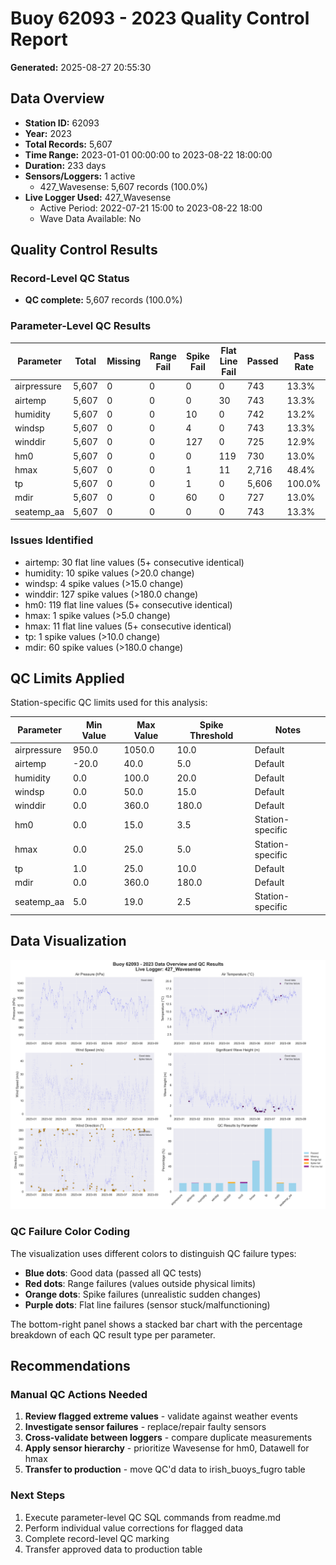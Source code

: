 # Buoy 62093 - 2023 Quality Control Report

**Generated:** 2025-08-27 20:55:30

## Data Overview

- **Station ID:** 62093
- **Year:** 2023
- **Total Records:** 5,607
- **Time Range:** 2023-01-01 00:00:00 to 2023-08-22 18:00:00
- **Duration:** 233 days
- **Sensors/Loggers:** 1 active
  - 427_Wavesense: 5,607 records (100.0%)
- **Live Logger Used:** 427_Wavesense
  - Active Period: 2022-07-21 15:00 to 2023-08-22 18:00
  - Wave Data Available: No

## Quality Control Results

### Record-Level QC Status

- **QC complete:** 5,607 records (100.0%)

### Parameter-Level QC Results

| Parameter | Total | Missing | Range Fail | Spike Fail | Flat Line Fail | Passed | Pass Rate |
|-----------|--------|---------|------------|------------|----------------|--------|-----------|
| airpressure | 5,607 | 0 | 0 | 0 | 0 | 743 | 13.3% |
| airtemp | 5,607 | 0 | 0 | 0 | 30 | 743 | 13.3% |
| humidity | 5,607 | 0 | 0 | 10 | 0 | 742 | 13.2% |
| windsp | 5,607 | 0 | 0 | 4 | 0 | 743 | 13.3% |
| winddir | 5,607 | 0 | 0 | 127 | 0 | 725 | 12.9% |
| hm0 | 5,607 | 0 | 0 | 0 | 119 | 730 | 13.0% |
| hmax | 5,607 | 0 | 0 | 1 | 11 | 2,716 | 48.4% |
| tp | 5,607 | 0 | 0 | 1 | 0 | 5,606 | 100.0% |
| mdir | 5,607 | 0 | 0 | 60 | 0 | 727 | 13.0% |
| seatemp_aa | 5,607 | 0 | 0 | 0 | 0 | 743 | 13.3% |

### Issues Identified

- airtemp: 30 flat line values (5+ consecutive identical)
- humidity: 10 spike values (>20.0 change)
- windsp: 4 spike values (>15.0 change)
- winddir: 127 spike values (>180.0 change)
- hm0: 119 flat line values (5+ consecutive identical)
- hmax: 1 spike values (>5.0 change)
- hmax: 11 flat line values (5+ consecutive identical)
- tp: 1 spike values (>10.0 change)
- mdir: 60 spike values (>180.0 change)

## QC Limits Applied

Station-specific QC limits used for this analysis:

| Parameter | Min Value | Max Value | Spike Threshold | Notes |
|-----------|-----------|-----------|-----------------|-------|
| airpressure | 950.0 | 1050.0 | 10.0 | Default |
| airtemp | -20.0 | 40.0 | 5.0 | Default |
| humidity | 0.0 | 100.0 | 20.0 | Default |
| windsp | 0.0 | 50.0 | 15.0 | Default |
| winddir | 0.0 | 360.0 | 180.0 | Default |
| hm0 | 0.0 | 15.0 | 3.5 | Station-specific |
| hmax | 0.0 | 25.0 | 5.0 | Station-specific |
| tp | 1.0 | 25.0 | 10.0 | Default |
| mdir | 0.0 | 360.0 | 180.0 | Default |
| seatemp_aa | 5.0 | 19.0 | 2.5 | Station-specific |

## Data Visualization

![QC Overview](buoy_62093_2023_qc_overview.png)

### QC Failure Color Coding

The visualization uses different colors to distinguish QC failure types:

- **Blue dots**: Good data (passed all QC tests)
- **Red dots**: Range failures (values outside physical limits)
- **Orange dots**: Spike failures (unrealistic sudden changes)
- **Purple dots**: Flat line failures (sensor stuck/malfunctioning)

The bottom-right panel shows a stacked bar chart with the percentage breakdown of each QC result type per parameter.

## Recommendations

### Manual QC Actions Needed

1. **Review flagged extreme values** - validate against weather events
2. **Investigate sensor failures** - replace/repair faulty sensors
3. **Cross-validate between loggers** - compare duplicate measurements
4. **Apply sensor hierarchy** - prioritize Wavesense for hm0, Datawell for hmax
5. **Transfer to production** - move QC'd data to irish_buoys_fugro table

### Next Steps

1. Execute parameter-level QC SQL commands from readme.md
2. Perform individual value corrections for flagged data
3. Complete record-level QC marking
4. Transfer approved data to production table
